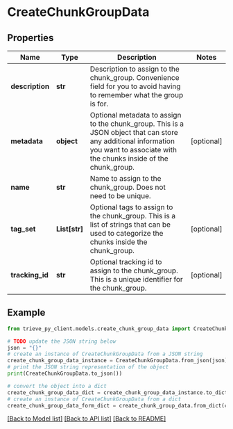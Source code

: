 # CreateChunkGroupData


## Properties

Name | Type | Description | Notes
------------ | ------------- | ------------- | -------------
**description** | **str** | Description to assign to the chunk_group. Convenience field for you to avoid having to remember what the group is for. | 
**metadata** | **object** | Optional metadata to assign to the chunk_group. This is a JSON object that can store any additional information you want to associate with the chunks inside of the chunk_group. | [optional] 
**name** | **str** | Name to assign to the chunk_group. Does not need to be unique. | 
**tag_set** | **List[str]** | Optional tags to assign to the chunk_group. This is a list of strings that can be used to categorize the chunks inside the chunk_group. | [optional] 
**tracking_id** | **str** | Optional tracking id to assign to the chunk_group. This is a unique identifier for the chunk_group. | [optional] 

## Example

```python
from trieve_py_client.models.create_chunk_group_data import CreateChunkGroupData

# TODO update the JSON string below
json = "{}"
# create an instance of CreateChunkGroupData from a JSON string
create_chunk_group_data_instance = CreateChunkGroupData.from_json(json)
# print the JSON string representation of the object
print(CreateChunkGroupData.to_json())

# convert the object into a dict
create_chunk_group_data_dict = create_chunk_group_data_instance.to_dict()
# create an instance of CreateChunkGroupData from a dict
create_chunk_group_data_form_dict = create_chunk_group_data.from_dict(create_chunk_group_data_dict)
```
[[Back to Model list]](../README.md#documentation-for-models) [[Back to API list]](../README.md#documentation-for-api-endpoints) [[Back to README]](../README.md)


